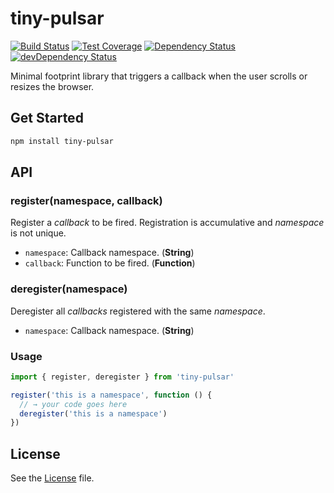 # tiny-pulsar
[![Build Status](https://travis-ci.org/grindcode/tiny-pulsar.svg?branch=master)](https://travis-ci.org/grindcode/tiny-pulsar) [![Test Coverage](https://codeclimate.com/github/grindcode/tiny-pulsar/badges/coverage.svg)](https://codeclimate.com/github/grindcode/tiny-pulsar/coverage) [![Dependency Status](https://david-dm.org/grindcode/tiny-pulsar.svg)](https://david-dm.org/grindcode/tiny-pulsar) [![devDependency Status](https://david-dm.org/grindcode/tiny-pulsar/dev-status.svg)](https://david-dm.org/grindcode/tiny-pulsar#info=devDependencies)

Minimal footprint library that triggers a callback when the user scrolls or resizes the browser.

## Get Started
```bash
npm install tiny-pulsar
```

## API
### register(namespace, callback)
Register a _callback_ to be fired. Registration is accumulative and _namespace_ is not unique.
* `namespace`: Callback namespace. (**String**)
* `callback`: Function to be fired. (**Function**)

### deregister(namespace)
Deregister all _callbacks_ registered with the same _namespace_.
* `namespace`: Callback namespace. (**String**)

### Usage
```javascript
import { register, deregister } from 'tiny-pulsar'

register('this is a namespace', function () {
  // → your code goes here
  deregister('this is a namespace')
})

```

## License
See the [License](LICENSE) file.
